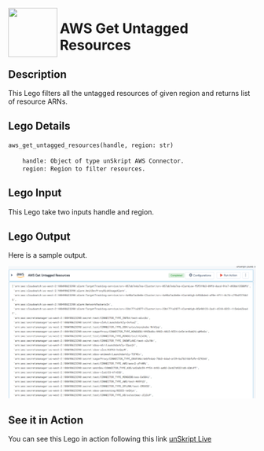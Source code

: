 [<img align="left" src="https://unskript.com/assets/favicon.png" width="100" height="100" style="padding-right: 5px">](https://unskript.com/assets/favicon.png) 
<h1>AWS Get Untagged Resources </h1>

## Description
This Lego filters all the untagged resources of given region and returns list of resource ARNs.


## Lego Details

    aws_get_untagged_resources(handle, region: str)

        handle: Object of type unSkript AWS Connector.
        region: Region to filter resources.

## Lego Input
This Lego take two inputs handle and region.

## Lego Output
Here is a sample output.

<img src="./1.png">

## See it in Action

You can see this Lego in action following this link [unSkript Live](https://unskript.com)